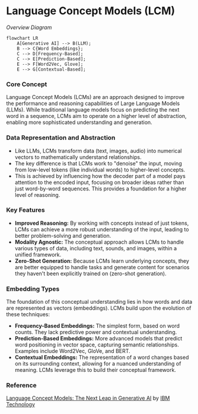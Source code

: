 # Language Concept Models (LCM)

_Overview Diagram_

```mermaid
flowchart LR
    A[Generative AI] --> B(LLM);
    B --> C{Word Embeddings};
    C --> D[Frequency-Based];
    C --> E[Prediction-Based];
    E --> F[Word2Vec, Glove];
    E --> G[Contextual-Based];
```

### Core Concept

Language Concept Models (LCMs) are an approach designed to improve the performance and reasoning capabilities of Large Language Models (LLMs). While traditional language models focus on predicting the next word in a sequence, LCMs aim to operate on a higher level of abstraction, enabling more sophisticated understanding and generation.

### Data Representation and Abstraction

- Like LLMs, LCMs transform data (text, images, audio) into numerical vectors to mathematically understand relationships.
- The key difference is that LCMs work to "denoise" the input, moving from low-level tokens (like individual words) to higher-level concepts.
- This is achieved by influencing how the decoder part of a model pays attention to the encoded input, focusing on broader ideas rather than just word-by-word sequences. This provides a foundation for a higher level of reasoning.

### Key Features

- **Improved Reasoning:** By working with concepts instead of just tokens, LCMs can achieve a more robust understanding of the input, leading to better problem-solving and generation.
- **Modality Agnostic:** The conceptual approach allows LCMs to handle various types of data, including text, sounds, and images, within a unified framework.
- **Zero-Shot Generation:** Because LCMs learn underlying concepts, they are better equipped to handle tasks and generate content for scenarios they haven't been explicitly trained on (zero-shot generation).

### Embedding Types

The foundation of this conceptual understanding lies in how words and data are represented as vectors (embeddings). LCMs build upon the evolution of these techniques:

- **Frequency-Based Embeddings:** The simplest form, based on word counts. They lack predictive power and contextual understanding.
- **Prediction-Based Embeddings:** More advanced models that predict word positioning in vector space, capturing semantic relationships. Examples include Word2Vec, GloVe, and BERT.
- **Contextual Embeddings:** The representation of a word changes based on its surrounding context, allowing for a nuanced understanding of meaning. LCMs leverage this to build their conceptual framework.

### Reference

[Language Concept Models: The Next Leap in Generative AI](https://www.youtube.com/watch?v=Le86PMGK2Uk) by [IBM Technology](https://www.youtube.com/@IBMTechnology)
